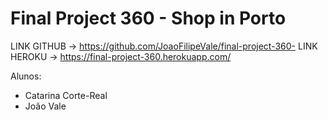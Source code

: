 # Final Project 360 - Shop in Porto

LINK GITHUB -> https://github.com/JoaoFilipeVale/final-project-360- 
LINK HEROKU -> https://final-project-360.herokuapp.com/


Alunos:
- Catarina Corte-Real 
- João Vale

